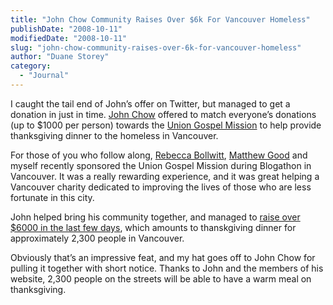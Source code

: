 ```yaml
---
title: "John Chow Community Raises Over $6k For Vancouver Homeless"
publishDate: "2008-10-11"
modifiedDate: "2008-10-11"
slug: "john-chow-community-raises-over-6k-for-vancouver-homeless"
author: "Duane Storey"
category:
  - "Journal"
---
```


I caught the tail end of John’s offer on Twitter, but managed to get a donation in just in time. [John Chow](http://www.johnchow.com) offered to match everyone’s donations (up to $1000 per person) towards the [Union Gospel Mission](http://www.ugm.ca) to help provide thanksgiving dinner to the homeless in Vancouver.

For those of you who follow along, [Rebecca Bollwitt](http://www.miss604.com), [Matthew Good](http://www.matthewgood.org) and myself recently sponsored the Union Gospel Mission during Blogathon in Vancouver. It was a really rewarding experience, and it was great helping a Vancouver charity dedicated to improving the lives of those who are less fortunate in this city.

John helped bring his community together, and managed to [raise over $6000 in the last few days](http://www.johnchow.com/613248-to-help-feed-the-hungry-this-thankgiving/), which amounts to thanskgiving dinner for approximately 2,300 people in Vancouver.

Obviously that’s an impressive feat, and my hat goes off to John Chow for pulling it together with short notice. Thanks to John and the members of his website, 2,300 people on the streets will be able to have a warm meal on thanksgiving.